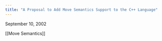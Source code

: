 ```yaml
---
title: "A Proposal to Add Move Semantics Support to the C++ Language"
---
```


September 10, 2002

[[Move Semantics]]
